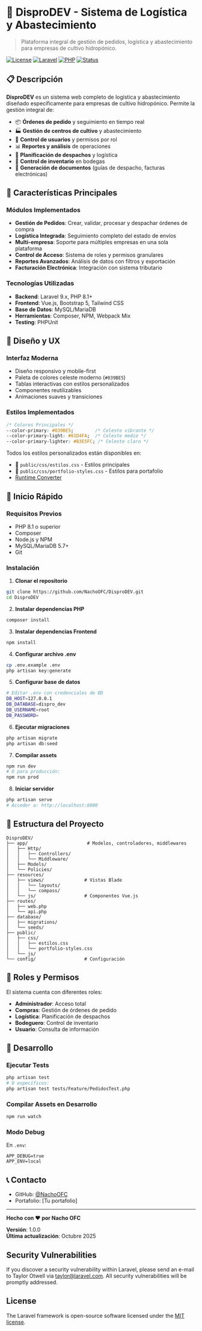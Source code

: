 # 🌾 DisproDEV - Sistema de Logística y Abastecimiento

> Plataforma integral de gestión de pedidos, logística y abastecimiento para empresas de cultivo hidropónico.

[![License](https://img.shields.io/badge/license-MIT-blue.svg)](LICENSE)
[![Laravel](https://img.shields.io/badge/Laravel-9.x-red.svg)](https://laravel.com)
[![PHP](https://img.shields.io/badge/PHP-8.1+-777BB4.svg)](https://www.php.net)
[![Status](https://img.shields.io/badge/status-Active-brightgreen.svg)](#)

## 📋 Descripción

**DisproDEV** es un sistema web completo de logística y abastecimiento diseñado específicamente para empresas de cultivo hidropónico. Permite la gestión integral de:

- 📦 **Órdenes de pedido** y seguimiento en tiempo real
- 🏭 **Gestión de centros de cultivo** y abastecimiento
- 👥 **Control de usuarios** y permisos por rol
- 📊 **Reportes y análisis** de operaciones
- 🚚 **Planificación de despachos** y logística
- 💾 **Control de inventario** en bodegas
- 📄 **Generación de documentos** (guías de despacho, facturas electrónicas)

## 🎯 Características Principales

### Módulos Implementados
- **Gestión de Pedidos**: Crear, validar, procesar y despachar órdenes de compra
- **Logística Integrada**: Seguimiento completo del estado de envíos
- **Multi-empresa**: Soporte para múltiples empresas en una sola plataforma
- **Control de Acceso**: Sistema de roles y permisos granulares
- **Reportes Avanzados**: Análisis de datos con filtros y exportación
- **Facturación Electrónica**: Integración con sistema tributario

### Tecnologías Utilizadas
- **Backend**: Laravel 9.x, PHP 8.1+
- **Frontend**: Vue.js, Bootstrap 5, Tailwind CSS
- **Base de Datos**: MySQL/MariaDB
- **Herramientas**: Composer, NPM, Webpack Mix
- **Testing**: PHPUnit

## 🎨 Diseño y UX

### Interfaz Moderna
- Diseño responsivo y mobile-first
- Paleta de colores celeste moderno (`#039BE5`)
- Tablas interactivas con estilos personalizados
- Componentes reutilizables
- Animaciones suaves y transiciones

### Estilos Implementados
```css
/* Colores Principales */
--color-primary: #039BE5;        /* Celeste vibrante */
--color-primary-light: #81D4FA;  /* Celeste medio */
--color-primary-lighter: #B3E5FC; /* Celeste claro */
```

Todos los estilos personalizados están disponibles en:
- 📄 `public/css/estilos.css` - Estilos principales
- 📄 `public/css/portfolio-styles.css` - Estilos para portafolio
- [Runtime Converter](http://runtimeconverter.com/)

## 🚀 Inicio Rápido

### Requisitos Previos
- PHP 8.1 o superior
- Composer
- Node.js y NPM
- MySQL/MariaDB 5.7+
- Git

### Instalación

1. **Clonar el repositorio**
```bash
git clone https://github.com/NachoOFC/DisproDEV.git
cd DisproDEV
```

2. **Instalar dependencias PHP**
```bash
composer install
```

3. **Instalar dependencias Frontend**
```bash
npm install
```

4. **Configurar archivo .env**
```bash
cp .env.example .env
php artisan key:generate
```

5. **Configurar base de datos**
```bash
# Editar .env con credenciales de BD
DB_HOST=127.0.0.1
DB_DATABASE=dispro_dev
DB_USERNAME=root
DB_PASSWORD=
```

6. **Ejecutar migraciones**
```bash
php artisan migrate
php artisan db:seed
```

7. **Compilar assets**
```bash
npm run dev
# O para producción:
npm run prod
```

8. **Iniciar servidor**
```bash
php artisan serve
# Acceder a: http://localhost:8000
```

## 📁 Estructura del Proyecto

```
DisproDEV/
├── app/                      # Modelos, controladores, middlewares
│   ├── Http/
│   │   ├── Controllers/
│   │   └── Middleware/
│   ├── Models/
│   └── Policies/
├── resources/
│   ├── views/               # Vistas Blade
│   │   └── layouts/
│   │   └── compass/
│   └── js/                  # Componentes Vue.js
├── routes/
│   ├── web.php
│   └── api.php
├── database/
│   ├── migrations/
│   └── seeds/
├── public/
│   ├── css/
│   │   ├── estilos.css
│   │   └── portfolio-styles.css
│   └── js/
└── config/                  # Configuración
```

## 👥 Roles y Permisos

El sistema cuenta con diferentes roles:
- **Administrador**: Acceso total
- **Compras**: Gestión de órdenes de pedido
- **Logística**: Planificación de despachos
- **Bodeguero**: Control de inventario
- **Usuario**: Consulta de información

## 🔧 Desarrollo

### Ejecutar Tests
```bash
php artisan test
# O específicos:
php artisan test tests/Feature/PedidosTest.php
```

### Compilar Assets en Desarrollo
```bash
npm run watch
```

### Modo Debug
En `.env`:
```
APP_DEBUG=true
APP_ENV=local
```

## 📞 Contacto

- GitHub: [@NachoOFC](https://github.com/NachoOFC)
- Portafolio: [Tu portafolio]

---

**Hecho con ❤️ por Nacho OFC**

**Versión**: 1.0.0  
**Última actualización**: Octubre 2025


## Security Vulnerabilities

If you discover a security vulnerability within Laravel, please send an e-mail to Taylor Otwell via [taylor@laravel.com](mailto:taylor@laravel.com). All security vulnerabilities will be promptly addressed.

## License

The Laravel framework is open-source software licensed under the [MIT license](https://opensource.org/licenses/MIT).
